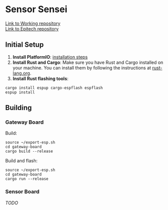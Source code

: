 # Sensor Sensei

[Link to Working repository](https://github.com/MisterPeModder/T-IOT-902)  
[Link to Epitech repository](https://github.com/EpitechMscProPromo2025/T-IOT-902-NAN_10)

## Initial Setup

1. **Install PlatformIO**: [installation steps](https://platformio.org/install)
2. **Install Rust and Cargo**: Make sure you have Rust and Cargo installed on your machine. You can install them by following the instructions at [rust-lang.org](https://www.rust-lang.org/tools/install).
3. **Install Rust flashing tools**:

```shell
cargo install espup cargo-espflash espflash
espup install
```

## Building

### Gateway Board

Build:

```shell
source ~/export-esp.sh
cd gateway-board
cargo build --release
```

Build and flash:

```shell
source ~/export-esp.sh
cd gateway-board
cargo run --release
```

### Sensor Board

_TODO_
